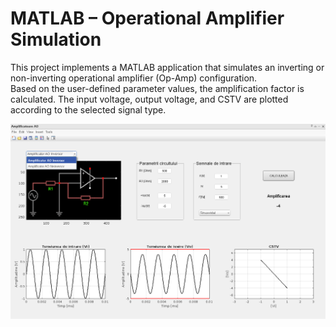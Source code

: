# MATLAB – Operational Amplifier Simulation

This project implements a MATLAB application that simulates an inverting or non-inverting operational amplifier (Op-Amp) configuration. <br>
Based on the user-defined parameter values, the amplification factor is calculated. The input voltage, output voltage, and CSTV are plotted according to the selected signal type. <br>

![](https://raw.githubusercontent.com/c0smin27/MATLAB-AO-Amplifier/main/README.png)

